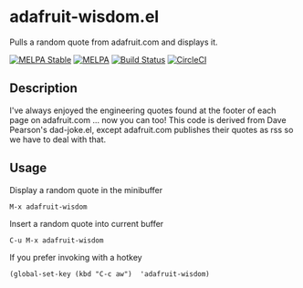 # adafruit-wisdom.el

Pulls a random quote from adafruit.com and displays it. 

[![MELPA Stable](https://stable.melpa.org/packages/adafruit-wisdom-badge.svg)](https://stable.melpa.org/#/adafruit-wisdom)
[![MELPA](https://melpa.org/packages/adafruit-wisdom-badge.svg)](https://melpa.org/#/adafruit-wisdom)
[![Build Status](https://travis-ci.org/gonewest818/adafruit-wisdom.el.svg?branch=master)](https://travis-ci.org/gonewest818/adafruit-wisdom.el)
[![CircleCI](https://circleci.com/gh/gonewest818/adafruit-wisdom.el.svg?style=svg)](https://circleci.com/gh/gonewest818/adafruit-wisdom.el)

## Description

I've always enjoyed the engineering quotes found at the footer of
each page on adafruit.com ... now you can too!  This code is
derived from Dave Pearson's dad-joke.el, except adafruit.com
publishes their quotes as rss so we have to deal with that.

## Usage

Display a random quote in the minibuffer

    M-x adafruit-wisdom

Insert a random quote into current buffer

    C-u M-x adafruit-wisdom

If you prefer invoking with a hotkey

    (global-set-key (kbd "C-c aw")  'adafruit-wisdom)

